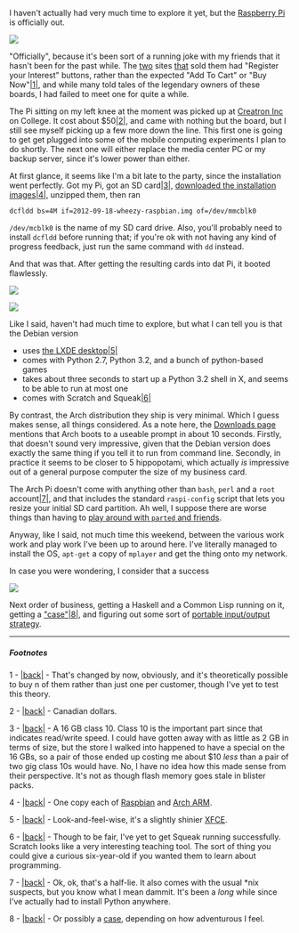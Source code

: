 I haven't actually had very much time to explore it yet, but the [Raspberry Pi](http://www.raspberrypi.org/) is officially out.

![](http://3.bp.blogspot.com/-O8pUbLBk0Cw/UGkIZS_qZKI/AAAAAAAAAN4/PRsJfYyvlxc/s400/IMG_0026.JPG)

"Officially", because it's been sort of a running joke with my friends that it hasn't been for the past while. The [two](http://www.alliedelec.com/lp/120626raso/?cm_mmc=Offline-Referral-_-Electronics-_-RaspberryPi-201203-_-World-Selector-Page) sites [that](http://downloads.element14.com/raspberryPi1.html?isRedirect=true) sold them had "Register your Interest" buttons, rather than the expected "Add To Cart" or "Buy Now"<a name="note-Sun-Sep-30-225547EDT-2012"></a>[|1|](#foot-Sun-Sep-30-225547EDT-2012), and while many told tales of the legendary owners of these boards, I had failed to meet one for quite a while.

The Pi sitting on my left knee at the moment was picked up at [Creatron Inc](http://www.creatroninc.com/) on College. It cost about $50<a name="note-Sun-Sep-30-225551EDT-2012"></a>[|2|](#foot-Sun-Sep-30-225551EDT-2012), and came with nothing but the board, but I still see myself picking up a few more down the line. This first one is going to get get plugged into some of the mobile computing experiments I plan to do shortly. The next one will either replace the media center PC or my backup server, since it's lower power than either.

At first glance, it seems like I'm a bit late to the party, since the installation went perfectly. Got my Pi, got an SD card<a name="note-Sun-Sep-30-225556EDT-2012"></a>[|3|](#foot-Sun-Sep-30-225556EDT-2012), [downloaded the installation images](http://www.raspberrypi.org/downloads)<a name="note-Sun-Sep-30-225604EDT-2012"></a>[|4|](#foot-Sun-Sep-30-225604EDT-2012), unzipped them, then ran

```
dcfldd bs=4M if=2012-09-18-wheezy-raspbian.img of=/dev/mmcblk0
```

`/dev/mcblk0` is the name of my SD card drive. Also, you'll probably need to install `dcfldd` before running that; if you're ok with not having any kind of progress feedback, just run the same command with `dd` instead.

And that was that. After getting the resulting cards into dat Pi, it booted flawlessly.

![](http://3.bp.blogspot.com/-6dhJEe1XeG4/UGkIZ-6MqaI/AAAAAAAAAOE/GpOJJJGMw2Y/s400/IMG_0024.JPG)

![](http://2.bp.blogspot.com/-f7hh4x3J6Uw/UGkIada5OUI/AAAAAAAAAOQ/JqRpt6z8XwQ/s400/IMG_0028.JPG)

Like I said, haven't had much time to explore, but what I can tell you is that the Debian version


-   uses [the LXDE desktop](http://lxde.org/)<a name="note-Sun-Sep-30-225608EDT-2012"></a>[|5|](#foot-Sun-Sep-30-225608EDT-2012)
-   comes with Python 2.7, Python 3.2, and a bunch of python-based games
-   takes about three seconds to start up a Python 3.2 shell in X, and seems to be able to run at most one
-   comes with Scratch and Squeak<a name="note-Sun-Sep-30-225613EDT-2012"></a>[|6|](#foot-Sun-Sep-30-225613EDT-2012)


By contrast, the Arch distribution they ship is very minimal. Which I guess makes sense, all things considered. As a note here, the [Downloads page](http://www.raspberrypi.org/downloads) mentions that Arch boots to a useable prompt in about 10 seconds. Firstly, that doesn't sound very impressive, given that the Debian version does exactly the same thing if you tell it to run from command line. Secondly, in practice it seems to be closer to 5 hippopotami, which actually *is* impressive out of a general purpose computer the size of my business card.

The Arch Pi doesn't come with anything other than `bash`, `perl` and a `root` account<a name="note-Sun-Sep-30-225618EDT-2012"></a>[|7|](#foot-Sun-Sep-30-225618EDT-2012), and that includes the standard `raspi-config` script that lets you resize your initial SD card partition. Ah well, I suppose there are worse things than having to [play around with `parted` and friends](http://elinux.org/RPi_Resize_Flash_Partitions#Manually_resizing_the_SD_card_on_Raspberry_Pi).

Anyway, like I said, not much time this weekend, between the various work work and play work I've been up to around here. I've literally managed to install the OS, `apt-get` a copy of `mplayer` and get the thing onto my network.

In case you were wondering, I consider that a success

![](http://1.bp.blogspot.com/-SSrUzdVLVtE/UGkJtXtU42I/AAAAAAAAAOo/LwpAMxVAHsE/s400/IMG_0036.JPG)

Next order of business, getting a Haskell and a Common Lisp running on it, getting a ["case"](http://www.raspberrypi.org/archives/1310)<a name="note-Sun-Sep-30-225623EDT-2012"></a>[|8|](#foot-Sun-Sep-30-225623EDT-2012), and figuring out some sort of [portable input/output strategy](http://langnostic.blogspot.ca/2011/12/x220-and-unrelatedly-portable-keyboards.html).


* * *
##### Footnotes
1 - <a name="foot-Sun-Sep-30-225547EDT-2012"></a>[|back|](#note-Sun-Sep-30-225547EDT-2012) - That's changed by now, obviously, and it's theoretically possible to buy n of them rather than just one per customer, though I've yet to test this theory.

2 - <a name="foot-Sun-Sep-30-225551EDT-2012"></a>[|back|](#note-Sun-Sep-30-225551EDT-2012) - Canadian dollars.

3 - <a name="foot-Sun-Sep-30-225556EDT-2012"></a>[|back|](#note-Sun-Sep-30-225556EDT-2012) - A 16 GB class 10. Class 10 is the important part since that indicates read/write speed. I could have gotten away with as little as 2 GB in terms of size, but the store I walked into happened to have a special on the 16 GBs, so a pair of those ended up costing me about $10 *less* than a pair of two gig class 10s would have. No, I have no idea how this made sense from their perspective. It's not as though flash memory goes stale in blister packs.

4 - <a name="foot-Sun-Sep-30-225604EDT-2012"></a>[|back|](#note-Sun-Sep-30-225604EDT-2012) - One copy each of [Raspbian](http://downloads.raspberrypi.org/download.php?file=/images/raspbian/2012-09-18-wheezy-raspbian/2012-09-18-wheezy-raspbian.zip) and [Arch ARM](http://downloads.raspberrypi.org/download.php?file=/images/archlinuxarm/archlinux-hf-2012-09-18/archlinux-hf-2012-09-18.zip).

5 - <a name="foot-Sun-Sep-30-225608EDT-2012"></a>[|back|](#note-Sun-Sep-30-225608EDT-2012) - Look-and-feel-wise, it's a slightly shinier [XFCE](http://www.xfce.org/).

6 - <a name="foot-Sun-Sep-30-225613EDT-2012"></a>[|back|](#note-Sun-Sep-30-225613EDT-2012) - Though to be fair, I've yet to get Squeak running successfully. Scratch looks like a very interesting teaching tool. The sort of thing you could give a curious six-year-old if you wanted them to learn about programming.

7 - <a name="foot-Sun-Sep-30-225618EDT-2012"></a>[|back|](#note-Sun-Sep-30-225618EDT-2012) - Ok, ok, that's a half-lie. It also comes with the usual *nix suspects, but you know what I mean dammit. It's been a *long* while since I've actually had to install Python anywhere.

8 - <a name="foot-Sun-Sep-30-225623EDT-2012"></a>[|back|](#note-Sun-Sep-30-225623EDT-2012) - Or possibly a [case](http://www.geek.com/articles/chips/raspberry-pi-gets-a-case-you-can-download-and-3d-print-2012035/), depending on how adventurous I feel.
